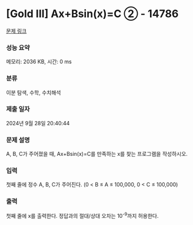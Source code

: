 # [Gold III] Ax+Bsin(x)=C ② - 14786 

[문제 링크](https://www.acmicpc.net/problem/14786) 

### 성능 요약

메모리: 2036 KB, 시간: 0 ms

### 분류

이분 탐색, 수학, 수치해석

### 제출 일자

2024년 9월 28일 20:40:44

### 문제 설명

<p>A, B, C가 주어졌을 때, Ax+Bsin(x)=C를 만족하는 x를 찾는 프로그램을 작성하시오.</p>

### 입력 

 <p>첫째 줄에 정수 A, B, C가 주어진다. (0 < B ≤ A ≤ 100,000, 0 < C ≤ 100,000)</p>

### 출력 

 <p>첫째 줄에 x를 출력한다. 정답과의 절대/상대 오차는 10<sup>-9</sup>까지 허용한다.</p>


